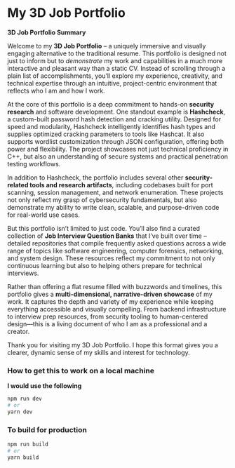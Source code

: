 # My 3D Job Portfolio

**3D Job Portfolio Summary**

Welcome to my **3D Job Portfolio** – a uniquely immersive and visually engaging alternative to the traditional resume. This portfolio is designed not just to inform but to *demonstrate* my work and capabilities in a much more interactive and pleasant way than a static CV. Instead of scrolling through a plain list of accomplishments, you’ll explore my experience, creativity, and technical expertise through an intuitive, project-centric environment that reflects who I am and how I work.

At the core of this portfolio is a deep commitment to hands-on **security research** and software development. One standout example is **Hashcheck**, a custom-built password hash detection and cracking utility. Designed for speed and modularity, Hashcheck intelligently identifies hash types and supplies optimized cracking parameters to tools like Hashcat. It also supports wordlist customization through JSON configuration, offering both power and flexibility. The project showcases not just technical proficiency in C++, but also an understanding of secure systems and practical penetration testing workflows.

In addition to Hashcheck, the portfolio includes several other **security-related tools and research artifacts**, including codebases built for port scanning, session management, and network enumeration. These projects not only reflect my grasp of cybersecurity fundamentals, but also demonstrate my ability to write clean, scalable, and purpose-driven code for real-world use cases.

But this portfolio isn’t limited to just code. You’ll also find a curated collection of **Job Interview Question Banks** that I’ve built over time – detailed repositories that compile frequently asked questions across a wide range of topics like software engineering, computer forensics, networking, and system design. These resources reflect my commitment to not only continuous learning but also to helping others prepare for technical interviews.

Rather than offering a flat resume filled with buzzwords and timelines, this portfolio gives a **multi-dimensional, narrative-driven showcase** of my work. It captures the depth and variety of my experience while keeping everything accessible and visually compelling. From backend infrastructure to interview prep resources, from security tooling to human-centered design—this is a living document of who I am as a professional and a creator.

Thank you for visiting my 3D Job Portfolio. I hope this format gives you a clearer, dynamic sense of my skills and interest for technology.


### How to get this to work on a local machine

**I would use the following**

```bash
npm run dev
# or
yarn dev

```

### To build for production

```bash
npm run build
# or
yarn build

```
